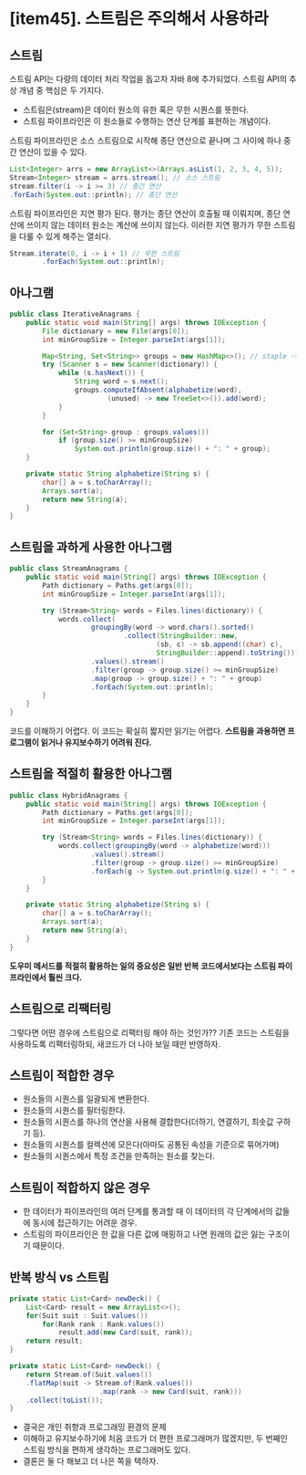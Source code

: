 # [item45]. 스트림은 주의해서 사용하라

## 스트림
스트림 API는 다량의 데이터 처리 작업을 돕고자 자바 8에 추가되었다.
스트림 API의 추상 개념 중 핵심은 두 가지다.
- 스트림은(stream)은 데이터 원소의 유한 혹은 무한 시퀀스를 뜻한다.
- 스트림 파이프라인은 이 원소들로 수행하는 연산 단계를 표현하는 개념이다.

스트림 파이프라인은 소스 스트림으로 시작해 종단 연산으로 끝나며 그 사이에 하나 중간 연산이 있을 수 있다.
```java
List<Integer> arrs = new ArrayList<>(Arrays.asList(1, 2, 3, 4, 5));
Stream<Integer> stream = arrs.stream(); // 소스 스트림
stream.filter(i -> i >= 3) // 중간 연산
.forEach(System.out::println); // 종단 연산
```

스트림 파이프라인은 지연 평가 된다. 평가는 종단 연산이 호출될 때 이뤄지며, 종단 연산에 쓰이지 않는 데이터 원소는 계산에 쓰이지 않는다. 이러한 지연 평가가 무한 스트림을 다룰 수 있게 해주는 열쇠다.
```java
Stream.iterate(0, i -> i + 1) // 무한 스트림
        .forEach(System.out::println);
```

## 아나그램
```java
public class IterativeAnagrams {
    public static void main(String[] args) throws IOException {
        File dictionary = new File(args[0]);
        int minGroupSize = Integer.parseInt(args[1]);

        Map<String, Set<String>> groups = new HashMap<>(); // staple -> aelpst, petals -> aelpst
        try (Scanner s = new Scanner(dictionary)) {
            while (s.hasNext()) {
                String word = s.next();
                groups.computeIfAbsent(alphabetize(word),
                        (unused) -> new TreeSet<>()).add(word);
            }
        }

        for (Set<String> group : groups.values())
            if (group.size() >= minGroupSize)
                System.out.println(group.size() + ": " + group);
    }

    private static String alphabetize(String s) {
        char[] a = s.toCharArray();
        Arrays.sort(a);
        return new String(a);
    }
}
```

## 스트림을 과하게 사용한 아나그램
```java
public class StreamAnagrams {
    public static void main(String[] args) throws IOException {
        Path dictionary = Paths.get(args[0]);
        int minGroupSize = Integer.parseInt(args[1]);

        try (Stream<String> words = Files.lines(dictionary)) {
            words.collect(
                    groupingBy(word -> word.chars().sorted()
                            .collect(StringBuilder::new,
                                    (sb, c) -> sb.append((char) c),
                                    StringBuilder::append).toString()))
                    .values().stream()
                    .filter(group -> group.size() >= minGroupSize)
                    .map(group -> group.size() + ": " + group)
                    .forEach(System.out::println);
        }
    }
}
```
코드를 이해하기 어렵다. 이 코드는 확실히 짧지만 읽기는 어렵다. **스트림을 과용하면 프로그램이 읽거나 유지보수하기 어려워 진다.**


## 스트림을 적절히 활용한 아나그램
```java
public class HybridAnagrams {
    public static void main(String[] args) throws IOException {
        Path dictionary = Paths.get(args[0]);
        int minGroupSize = Integer.parseInt(args[1]);

        try (Stream<String> words = Files.lines(dictionary)) {
            words.collect(groupingBy(word -> alphabetize(word)))
                    .values().stream()
                    .filter(group -> group.size() >= minGroupSize)
                    .forEach(g -> System.out.println(g.size() + ": " + g));
        }
    }

    private static String alphabetize(String s) {
        char[] a = s.toCharArray();
        Arrays.sort(a);
        return new String(a);
    }
}
```

**도우미 메서드를 적절히 활용하는 일의 중요성은 일반 반복 코드에서보다는 스트림 파이프라인에서 훨씬 크다.**

## 스트림으로 리팩터링
그렇다면 어떤 경우에 스트림으로 리팩터링 해야 하는 것인가?? 기존 코드는 스트림을 사용하도록 리팩터링하되, 새코드가 더 나아 보일 때만 반영하자.

## 스트림이 적합한 경우

- 원소들의 시퀀스를 일괄되게 변환한다.
- 원소들의 시퀀스를 필터링한다.
- 원소들의 시퀀스를 하나의 연산을 사용해 결합한다(더하기, 연결하기, 최솟값 구하기 등).
- 원소들의 시퀀스를 컬렉션에 모은다(아마도 공통된 속성을 기준으로 묶어가며)
- 원소들의 시퀀스에서 특정 조건을 만족하는 원소를 찾는다.

## 스트림이 적합하지 않은 경우

- 한 데이터가 파이프라인의 여러 단계를 통과할 때 이 데이터의 각 단계에서의 값들에 동시에 접근하기는 어려운 경우.
- 스트림의 파이프라인은 한 값을 다른 값에 매핑하고 나면 원래의 값은 잃는 구조이기 때문이다.

## 반복 방식 vs 스트림

```java
private static List<Card> newDeck() {
    List<Card> result = new ArrayList<>();
    for(Suit suit : Suit.values()) 
        for(Rank rank : Rank.values())
            result.add(new Card(suit, rank));
    return result;
}
```

```java
private static List<Card> newDeck() {
    return Stream.of(Suit.values())
    .flatMap(suit -> Stream.of(Rank.values())
                      .map(rank -> new Card(suit, rank)))
    .collect(toList());
}
```
- 결국은 개인 취향과 프로그래밍 환경의 문제
- 이해하고 유지보수하기에 처음 코드가 더 편한 프로그래머가 많겠지만, 두 번째인 스트림 방식을 편하게 생각하는 프로그래머도 있다.
- 결론은 둘 다 해보고 더 나은 쪽을 택하자.